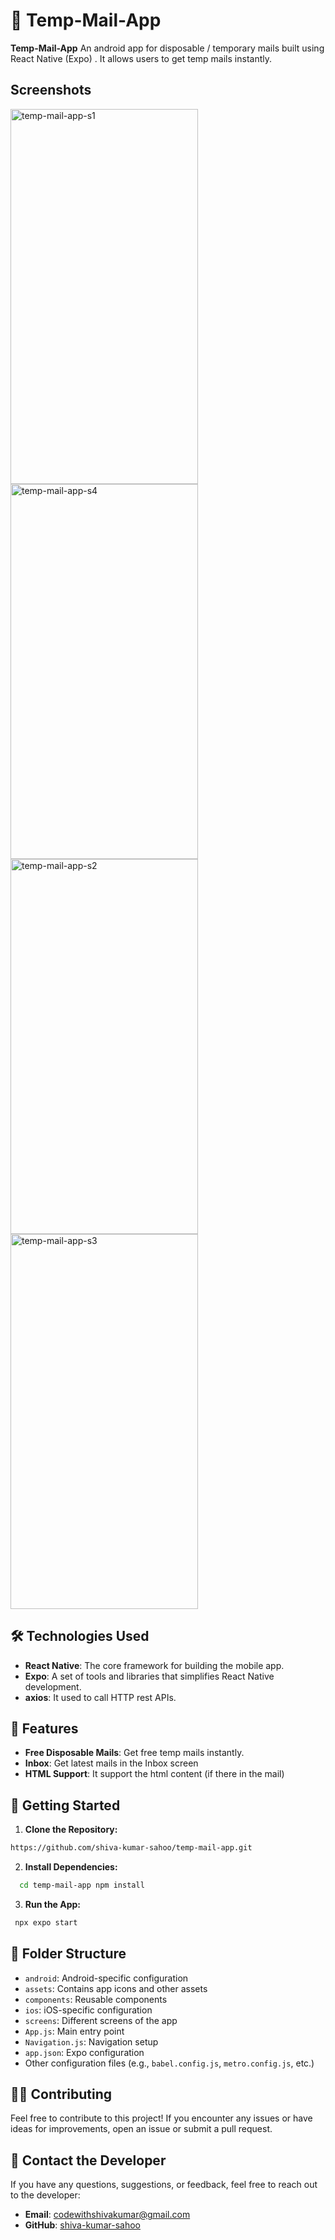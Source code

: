 


# 📩 Temp-Mail-App

**Temp-Mail-App** An android app for disposable / temporary mails built using React Native (Expo) . It allows users to get temp mails instantly. 

## Screenshots
<img src="https://github.com/user-attachments/assets/aeaab509-db53-4fb0-afd3-d2dd3e011b4b" alt="temp-mail-app-s1" width="300" height="600" />
<img src="https://github.com/user-attachments/assets/7c8a29cc-cc67-4271-936d-ee8aa310adcc" alt="temp-mail-app-s4" width="300" height="600" />
<img src="https://github.com/user-attachments/assets/085550d3-a444-47bb-8ec7-f2394b11b5b0" alt="temp-mail-app-s2" width="300" height="600" />
<img src="https://github.com/user-attachments/assets/f64e2d82-aba5-4397-98b1-0de57ce20ee1" alt="temp-mail-app-s3" width="300" height="600" />

## 🛠️ Technologies Used

- **React Native**: The core framework for building the mobile app.
- **Expo**: A set of tools and libraries that simplifies React Native development.
- **axios**: It used to call HTTP rest APIs.

## 🎯 Features

- **Free Disposable Mails**: Get free temp mails instantly.
- **Inbox**: Get latest mails in the Inbox screen
- **HTML Support**: It support the html content (if there in the mail)

## 🚀 Getting Started

1. **Clone the Repository:**
  ```bash
  https://github.com/shiva-kumar-sahoo/temp-mail-app.git
   ```
   
2. **Install Dependencies:**
```bash
  cd temp-mail-app npm install
   ```
   
3. **Run the App:**
```bash
 npx expo start
   ```

   
## 📁 Folder Structure

- `android`: Android-specific configuration
- `assets`: Contains app icons and other assets
- `components`: Reusable components
- `ios`: iOS-specific configuration
- `screens`: Different screens of the app
- `App.js`: Main entry point
- `Navigation.js`: Navigation setup
- `app.json`: Expo configuration
- Other configuration files (e.g., `babel.config.js`, `metro.config.js`, etc.)

## 🧑‍💻 Contributing

Feel free to contribute to this project! If you encounter any issues or have ideas for improvements, open an issue or submit a pull request.

 ## 📧 Contact the Developer

If you have any questions, suggestions, or feedback, feel free to reach out to the developer:

- **Email**: [codewithshivakumar@gmail.com](mailto:codewithshivakumar@gmail.com)
- **GitHub**: [shiva-kumar-sahoo](https://github.com/shiva-kumar-sahoo)
